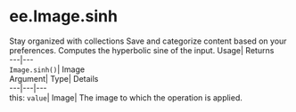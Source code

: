  
#  ee.Image.sinh 
Stay organized with collections  Save and categorize content based on your preferences. 
Computes the hyperbolic sine of the input. Usage| Returns  
---|---  
`Image.sinh()`| Image  
Argument| Type| Details  
---|---|---  
this: `value`| Image| The image to which the operation is applied.  
